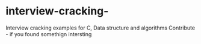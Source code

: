 # interview-cracking-
Interview cracking examples for C, Data structure and algorithms 
Contribute - if you found somethign intersting 
